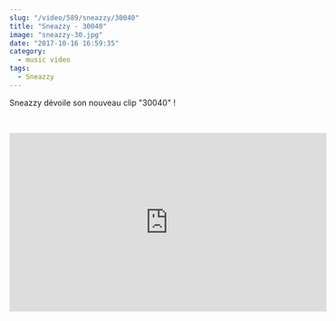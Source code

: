 ```yaml
--- 
slug: "/video/589/sneazzy/30040"
title: "Sneazzy - 30040"
image: "sneazzy-30.jpg"
date: "2017-10-16 16:59:35"
category:
  - music video
tags:
  - Sneazzy
---
```

<p>Sneazzy dévoile son nouveau clip "30040" !</p><br/><p><iframe width="560" height="315" src="https://www.youtube.com/embed/PKAxMLj1lg0" frameborder="0" allowfullscreen></iframe></p>